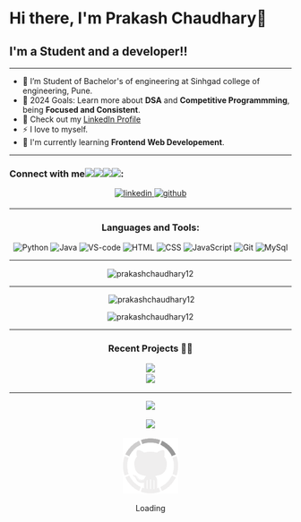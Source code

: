 # Hi there, I'm **Prakash Chaudhary**👋
## I'm a Student and a developer!!

---

- 🌱 I’m Student of Bachelor's of engineering at Sinhgad college of engineering, Pune.
- 🥅 2024 Goals: Learn more about **DSA** and **Competitive Programmming**, being **Focused and Consistent**.
- 🔭 Check out my <a target="_blank" href="https://www.linkedin.com/in/prakash-chaudhary">LinkedIn Profile</a>
- ⚡ I love to myself.
- 🌱 I'm currently learning **Frontend Web Developement**.

---

### Connect with me<img src="https://emoji.slack-edge.com/T0172CCPGUW/party-blob/d7253707fa13e9ee.gif" width="30"/><img src="https://emoji.slack-edge.com/T0172CCPGUW/party-blob/d7253707fa13e9ee.gif" width="30"/><img src="https://emoji.slack-edge.com/T0172CCPGUW/party-blob/d7253707fa13e9ee.gif" width="30"/><img src="https://emoji.slack-edge.com/T0172CCPGUW/party-blob/d7253707fa13e9ee.gif" width="30"/>:

<div align="center">
 <a href="https://www.linkedin.com/in/prakash-chaudhary" target="_blank">
<img src=https://img.shields.io/badge/linkedin-%231E77B5.svg?&style=for-the-badge&logo=linkedin&logoColor=white alt=linkedin style="margin-bottom: 5px;" />
</a>
  <a href="https://github.com/prakashchaudhary12" target="_blank">
<img src=https://img.shields.io/badge/github-%2324292e.svg?&style=for-the-badge&logo=github&logoColor=white alt=github style="margin-bottom: 5px;" />
</a>
 
  ---
  
### Languages and Tools:
  
<img alt="Python" src="https://img.icons8.com/color/48/000000/python--v1.png"/>
<img alt="Java" src="https://img.icons8.com/color/48/000000/java-coffee-cup-logo--v1.png"/>
<img alt="VS-code" src="https://img.icons8.com/color/48/000000/visual-studio-code-2019.png"/>
<img alt="HTML" src="https://img.icons8.com/color/48/000000/html-5--v1.png"/>
<img alt="CSS" src="https://img.icons8.com/color/48/000000/css3.png"/>
 <img alt="JavaScript" src="https://img.icons8.com/color/48/000000/javascript--v1.png"/>
 <img alt="Git" src="https://img.icons8.com/color/48/000000/git.png"/>
 <img alt="MySql"  src="https://img.icons8.com/color/48/000000/mysql-logo.png"/>

 
 
---

<p><img align="center" src="https://github-readme-stats.vercel.app/api/top-langs?username=prakashchaudhary12&show_icons=true&locale=en&layout=compact" alt="prakashchaudhary12" /></p>

---

<p display="flex" justify-content="space-between" >&nbsp;<img src="https://github-readme-stats.vercel.app/api?username=prakashchaudhary12&show_icons=true&locale=en" alt="prakashchaudhary12" />

<img  src="https://github-readme-streak-stats.herokuapp.com/?user=prakashchaudhary12&" alt="prakashchaudhary12" /></p>

---
 
 ### Recent Projects 👨‍💻
 
 
 <div align="center">
  <img src="https://github-readme-stats.vercel.app/api/pin/?username=prakashchaudhary12&repo=Weather-App&show_icons=true&theme=solarized-light">
</div>
 <img src="https://github-readme-stats.vercel.app/api/pin/?username=prakashchaudhary12&repo=Coffee-Shop-Website&show_icons=true&theme=solarized-light">
</div>


 ---
 
 <div align="center">
<img src="https://img.shields.io/github/followers/prakashchaudhary12.svg?style=social&label=Follow"></img>

<img src="https://gpvc.arturio.dev/prakashchaudhary12"></img>
</div>
 
 <div align=center>
        <img src="https://raw.githubusercontent.com/AhmedFathyDev/AhmedFathyDev/main/GitHub.gif" alt="GitHub Octocat Logo" height="100">
        <p>Loading</p>
    </div>




 
<!---
prakashchaudhary12/prakashchaudhary12 is a ✨ special ✨ repository because its `README.md` (this file) appears on your GitHub profile.
You can click the Preview link to take a look at your changes.
--->
